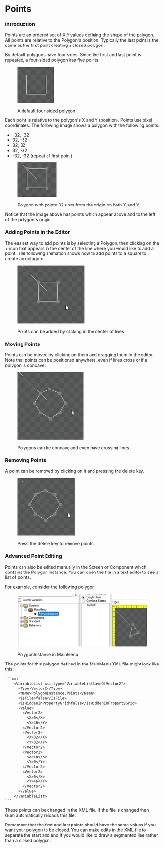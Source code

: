 # Points

### Introduction

Points are an ordered set of X,Y values defining the shape of the polygon. All points are relative to the Polygon's position. Typically the last point is the same as the first point creating a _closed_ polygon.

By default polygons have four sides. Since the first and last point is repeated, a four-sided polygon has five points.

<figure><img src="../../.gitbook/assets/image (125).png" alt=""><figcaption><p>A default four-sided polygon</p></figcaption></figure>

Each point is relative to the polygon's X and Y (position). Points use pixel coordinates. The following image shows a polygon with the following points:

* -32, -32
* 32, -32
* 32, 32
* 32, -32
* -32, -32 (repeat of first point)

<figure><img src="../../.gitbook/assets/image (126).png" alt=""><figcaption><p>Polygon with points 32 units from the origin on both X and Y</p></figcaption></figure>

Notice that the image above has points which appear above and to the left of the polygon's origin.

### Adding Points in the Editor

The easiest way to add points is by selecting a Polygon, then clicking on the + icon that appears in the center of the line where you would like to add a point. The following animation shows how to add points to a square to create an octagon:

<figure><img src="../../.gitbook/assets/16_17 11 31.gif" alt=""><figcaption><p>Points can be added by clicking in the center of lines</p></figcaption></figure>

### Moving Points

Points can be moved by clicking on them and dragging them in the editor. Note that points can be positioned anywhere, even if lines cross or if a polygon is concave.

<figure><img src="../../.gitbook/assets/16_17 15 21.gif" alt=""><figcaption><p>Polygons can be concave and even have crossing lines.</p></figcaption></figure>

### Removing Points

A point can be removed by clicking on it and pressing the delete key.

<figure><img src="../../.gitbook/assets/16_17 16 54.gif" alt=""><figcaption><p>Press the delete key to remove points</p></figcaption></figure>

### Advanced Point Editing

Points can also be edited manually in the Screen or Component which contains the Polygon instance. You can open the file in a text editor to see a list of points.

For example, consider the following polygon:

<figure><img src="../../.gitbook/assets/image (127).png" alt=""><figcaption><p>PolygonInstance in MainMenu</p></figcaption></figure>

The points for this polygon defined in the MainMenu XML file might look like this:

````markup
```xml
    <VariableList xsi:type="VariableListSaveOfVector2">
      <Type>Vector2</Type>
      <Name>PolygonInstance.Points</Name>
      <IsFile>false</IsFile>
      <IsHiddenInPropertyGrid>false</IsHiddenInPropertyGrid>
      <Value>
        <Vector2>
          <X>0</X>
          <Y>46</Y>
        </Vector2>
        <Vector2>
          <X>32</X>
          <Y>32</Y>
        </Vector2>
        <Vector2>
          <X>10</X>
          <Y>0</Y>
        </Vector2>
        <Vector2>
          <X>0</X>
          <Y>46</Y>
        </Vector2>
      </Value>
    </VariableList>
```
````

These points can be changed in the XML file. If the file is changed then Gum automatically reloads this file.

Remember that the first and last points should have the same values if you want your polygon to be closed. You can make edits in the XML file to separate the start and end if you would like to draw a segmented line rather than a closed polygon.
